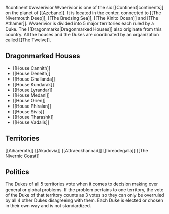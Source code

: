 #continent #wvaerivior 
Wvaerivior is one of the six [[Continent|continents]] on the planet of [[Azebane]]. It is located in the center, connected to [[The Nivermouth Deep]], [[The Bredsing Sea]], [[The Kinito Ocean]] and [[The Athamer]]. Wvaerivior is divided into 5 major territories each ruled by a Duke. The [[Dragonmarks|Dragonmarked Houses]] also originate from this country. All the houses and the Dukes are coordinated by an organization called [[The Twelve]].

## Dragonmarked Houses
- [[House Cannith]]
- [[House Deneith]]
- [[House Ghallanda]]
- [[House Kundarak]]
- [[House Lyrandar]]
- [[House Medani]]
- [[House Orien]]
- [[House Phiralan]]
- [[House Sivis]]
- [[House Tharashk]]
- [[House Vadalis]]
## Territories
[[Aihareroth]]
[[Akadovia]]
[[Attraeokhannad]]
[[Ibreodegalla]]
[[The Nivernic Coast]]

## Politics
The Dukes of all 5 territories vote when it comes to decision making over general or global problems. If the problem pertains to one territory, the vote of the Duke of that territory counts as 3 votes so they can only be overruled by all 4 other Dukes disagreeing with them. Each Duke is elected or chosen in their own way and is not standardized.